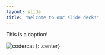 ```yaml
---
layout: slide
title: "Welcome to our slide deck!"
---
```


This is a caption!

![codercat](https://octodex.github.com/images/codercat.jpg)
{: .center}
